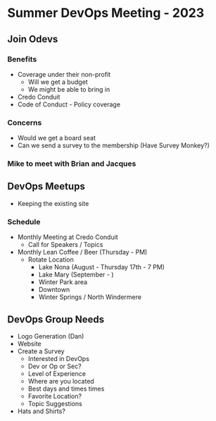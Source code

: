 # Summer DevOps Meeting - 2023

## Join Odevs

### Benefits

* Coverage under their non-profit
  * Will we get a budget
  * We might be able to bring in
* Credo Conduit
* Code of Conduct - Policy coverage

### Concerns

* Would we get a board seat
* Can we send a survey to the membership (Have Survey Monkey?)

### Mike to meet with Brian and Jacques

## DevOps Meetups

* Keeping the existing site

### Schedule

* Monthly Meeting at Credo Conduit
  * Call for Speakers / Topics
* Monthly Lean Coffee / Beer (Thursday - PM)
  * Rotate Location
    * Lake Nona (August - Thursday 17th - 7 PM)
    * Lake Mary (September - )
    * Winter Park area
    * Downtown
    * Winter Springs / North Windermere

## DevOps Group Needs

* Logo Generation (Dan)
* Website
* Create a Survey
  * Interested in DevOps
  * Dev or Op or Sec?
  * Level of Experience
  * Where are you located
  * Best days and times times
  * Favorite Location?
  * Topic Suggestions
* Hats and Shirts?
